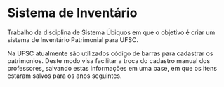 
# Sistema de Inventário

Trabalho da disciplina de Sistema Úbiquos em que o objetivo é criar um sistema de Inventário Patrimonial para UFSC.

Na UFSC atualmente são utilizados código de barras para cadastrar os patrimonios. Deste modo visa facilitar a troca do cadastro manual dos professores, salvando estas informações em uma base, em que os itens estaram salvos para os anos seguintes.
